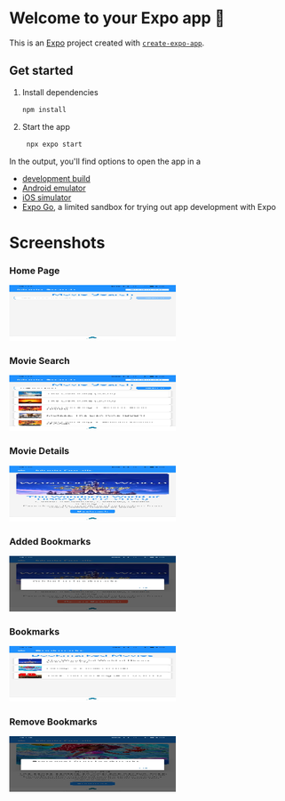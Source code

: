 # Welcome to your Expo app 👋

This is an [Expo](https://expo.dev) project created with [`create-expo-app`](https://www.npmjs.com/package/create-expo-app).

## Get started

1. Install dependencies

   ```bash
   npm install
   ```

2. Start the app

   ```bash
    npx expo start
   ```

In the output, you'll find options to open the app in a

- [development build](https://docs.expo.dev/develop/development-builds/introduction/)
- [Android emulator](https://docs.expo.dev/workflow/android-studio-emulator/)
- [iOS simulator](https://docs.expo.dev/workflow/ios-simulator/)
- [Expo Go](https://expo.dev/go), a limited sandbox for trying out app development with Expo

# Screenshots

### Home Page

<img src="./assets/WhatsApp Image 2025-03-26 at 16.06.12_85c763af.jpg" alt="Home Page" width="300" height="100">

### Movie Search

<img src="./assets/WhatsApp Image 2025-03-26 at 16.06.12_33e0bdcc.jpg" alt="Movie Search" width="300" height="100">

### Movie Details

<img src="./assets/WhatsApp Image 2025-03-26 at 16.06.13_65a75862.jpg" alt="Movie Details" width="300" height="100">

### Added Bookmarks

<img src="./assets/WhatsApp Image 2025-03-26 at 16.06.13_a8e7cb6b.jpg" alt="Added Bookmarks" width="300" height="100">

### Bookmarks

<img src="./assets/WhatsApp Image 2025-03-26 at 16.06.13_75a2e5a3.jpg" alt="Bookmarks" width="300" height="100">

### Remove Bookmarks

<img src="./assets/WhatsApp Image 2025-03-26 at 16.06.14_2a5e2412.jpg" alt="Remove Bookmarks" width="300" height="100">


